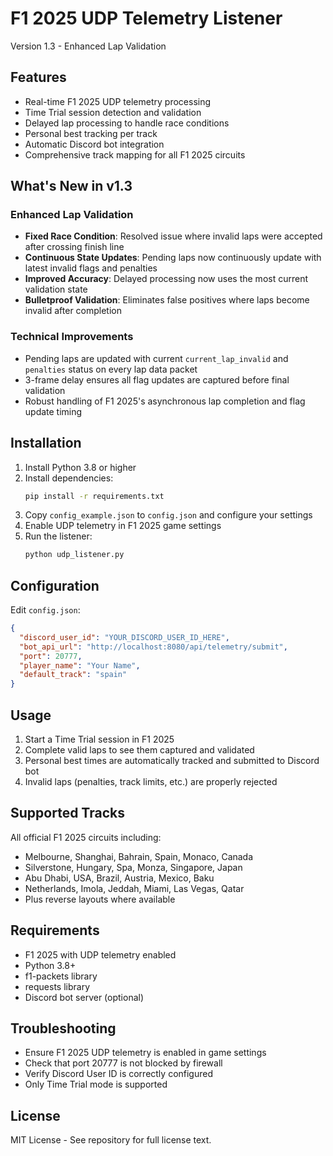# F1 2025 UDP Telemetry Listener

Version 1.3 - Enhanced Lap Validation

## Features

- Real-time F1 2025 UDP telemetry processing
- Time Trial session detection and validation
- Delayed lap processing to handle race conditions
- Personal best tracking per track
- Automatic Discord bot integration
- Comprehensive track mapping for all F1 2025 circuits

## What's New in v1.3

### Enhanced Lap Validation
- **Fixed Race Condition**: Resolved issue where invalid laps were accepted after crossing finish line
- **Continuous State Updates**: Pending laps now continuously update with latest invalid flags and penalties
- **Improved Accuracy**: Delayed processing now uses the most current validation state
- **Bulletproof Validation**: Eliminates false positives where laps become invalid after completion

### Technical Improvements
- Pending laps are updated with current `current_lap_invalid` and `penalties` status on every lap data packet
- 3-frame delay ensures all flag updates are captured before final validation
- Robust handling of F1 2025's asynchronous lap completion and flag update timing

## Installation

1. Install Python 3.8 or higher
2. Install dependencies:
   ```bash
   pip install -r requirements.txt
   ```
3. Copy `config_example.json` to `config.json` and configure your settings
4. Enable UDP telemetry in F1 2025 game settings
5. Run the listener:
   ```bash
   python udp_listener.py
   ```

## Configuration

Edit `config.json`:

```json
{
  "discord_user_id": "YOUR_DISCORD_USER_ID_HERE",
  "bot_api_url": "http://localhost:8080/api/telemetry/submit",
  "port": 20777,
  "player_name": "Your Name",
  "default_track": "spain"
}
```

## Usage

1. Start a Time Trial session in F1 2025
2. Complete valid laps to see them captured and validated
3. Personal best times are automatically tracked and submitted to Discord bot
4. Invalid laps (penalties, track limits, etc.) are properly rejected

## Supported Tracks

All official F1 2025 circuits including:
- Melbourne, Shanghai, Bahrain, Spain, Monaco, Canada
- Silverstone, Hungary, Spa, Monza, Singapore, Japan
- Abu Dhabi, USA, Brazil, Austria, Mexico, Baku
- Netherlands, Imola, Jeddah, Miami, Las Vegas, Qatar
- Plus reverse layouts where available

## Requirements

- F1 2025 with UDP telemetry enabled
- Python 3.8+
- f1-packets library
- requests library
- Discord bot server (optional)

## Troubleshooting

- Ensure F1 2025 UDP telemetry is enabled in game settings
- Check that port 20777 is not blocked by firewall
- Verify Discord User ID is correctly configured
- Only Time Trial mode is supported

## License

MIT License - See repository for full license text.
